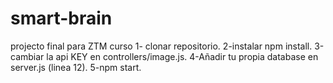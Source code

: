 # smart-brain
projecto final para ZTM curso
1- clonar repositorio.
2-instalar npm install.
3-cambiar la api KEY en controllers/image.js.
4-Añadir tu propia database en server.js (linea 12).
5-npm start.

